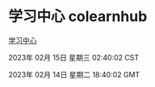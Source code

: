 # 学习中心 colearnhub
[学习中心](http://:56308/colearnhub/)

2023年 02月 15日 星期三 02:40:02 CST

2023年 02月 14日 星期二 18:40:02 GMT
